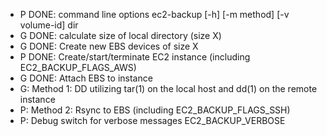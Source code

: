 * P DONE: command line options ec2-backup [-h] [-m method] [-v volume-id] dir
* G DONE: calculate size of local directory (size X)
* G DONE: Create new EBS devices of size X
* P DONE: Create/start/terminate EC2 instance (including EC2_BACKUP_FLAGS_AWS)
* G DONE: Attach EBS to instance
* G: Method 1: DD utilizing tar(1) on the local host and dd(1) on the remote instance
* P: Method 2: Rsync to EBS (including EC2_BACKUP_FLAGS_SSH)
* P: Debug switch for verbose messages EC2_BACKUP_VERBOSE
